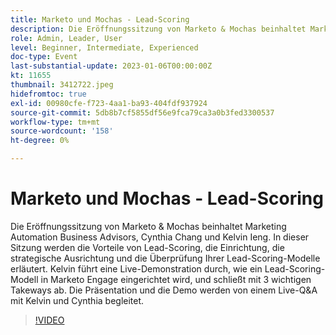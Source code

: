 ```yaml
---
title: Marketo und Mochas - Lead-Scoring
description: Die Eröffnungssitzung von Marketo & Mochas beinhaltet Marketing Automation Business Advisors, Cynthia Chang und Kelvin Ieng. In dieser Sitzung werden die Vorteile von Lead-Scoring, die Einrichtung, die strategische Ausrichtung und die Überprüfung Ihrer Lead-Scoring-Modelle erläutert. Kelvin führt eine Live-Demonstration durch, wie ein Lead-Scoring-Modell in Marketo Engage eingerichtet wird, und schließt mit 3 wichtigen Takeways ab. Die Präsentation und die Demo werden von einem Live-Q&A mit Kelvin und Cynthia begleitet.
role: Admin, Leader, User
level: Beginner, Intermediate, Experienced
doc-type: Event
last-substantial-update: 2023-01-06T00:00:00Z
kt: 11655
thumbnail: 3412722.jpeg
hidefromtoc: true
exl-id: 00980cfe-f723-4aa1-ba93-404fdf937924
source-git-commit: 5db8b7cf5855df56e9fca79ca3a0b3fed3300537
workflow-type: tm+mt
source-wordcount: '158'
ht-degree: 0%

---
```


# Marketo und Mochas - Lead-Scoring

Die Eröffnungssitzung von Marketo &amp; Mochas beinhaltet Marketing Automation Business Advisors, Cynthia Chang und Kelvin Ieng. In dieser Sitzung werden die Vorteile von Lead-Scoring, die Einrichtung, die strategische Ausrichtung und die Überprüfung Ihrer Lead-Scoring-Modelle erläutert. Kelvin führt eine Live-Demonstration durch, wie ein Lead-Scoring-Modell in Marketo Engage eingerichtet wird, und schließt mit 3 wichtigen Takeways ab. Die Präsentation und die Demo werden von einem Live-Q&amp;A mit Kelvin und Cynthia begleitet.

>[!VIDEO](https://video.tv.adobe.com/v/3412722/?quality=12&learn=on)
